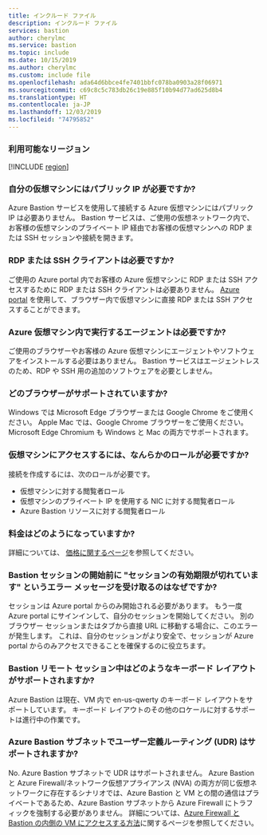 ```yaml
---
title: インクルード ファイル
description: インクルード ファイル
services: bastion
author: cherylmc
ms.service: bastion
ms.topic: include
ms.date: 10/15/2019
ms.author: cherylmc
ms.custom: include file
ms.openlocfilehash: ada64d6bbce4fe7401bbfc078ba0903a28f06971
ms.sourcegitcommit: c69c8c5c783db26c19e885f10b94d77ad625d8b4
ms.translationtype: HT
ms.contentlocale: ja-JP
ms.lasthandoff: 12/03/2019
ms.locfileid: "74795852"
---
```

### <a name="regions"></a>利用可能なリージョン

[!INCLUDE [region](bastion-regions-include.md)]

### <a name="publicip"></a>自分の仮想マシンにはパブリック IP が必要ですか?

Azure Bastion サービスを使用して接続する Azure 仮想マシンにはパブリック IP は必要ありません。 Bastion サービスは、ご使用の仮想ネットワーク内で、お客様の仮想マシンのプライベート IP 経由でお客様の仮想マシンへの RDP または SSH セッションや接続を開きます。

### <a name="rdpssh"></a>RDP または SSH クライアントは必要ですか?

ご使用の Azure portal 内でお客様の Azure 仮想マシンに RDP または SSH アクセスするために RDP または SSH クライアントは必要ありません。 [Azure portal](https://portal.azure.com) を使用して、ブラウザー内で仮想マシンに直接 RDP または SSH アクセスすることができます。

### <a name="agent"></a>Azure 仮想マシン内で実行するエージェントは必要ですか?

ご使用のブラウザーやお客様の Azure 仮想マシンにエージェントやソフトウェアをインストールする必要はありません。 Bastion サービスはエージェントレスのため、RDP や SSH 用の追加のソフトウェアを必要としません。

### <a name="browsers"></a>どのブラウザーがサポートされていますか?

Windows では Microsoft Edge ブラウザーまたは Google Chrome をご使用ください。 Apple Mac では、Google Chrome ブラウザーをご使用ください。 Microsoft Edge Chromium も Windows と Mac の両方でサポートされます。

### <a name="roles"></a>仮想マシンにアクセスするには、なんらかのロールが必要ですか?

接続を作成するには、次のロールが必要です。

* 仮想マシンに対する閲覧者ロール
* 仮想マシンのプライベート IP を使用する NIC に対する閲覧者ロール
* Azure Bastion リソースに対する閲覧者ロール

### <a name="pricingpage"></a>料金はどのようになっていますか?

詳細については、 [価格に関するページ](https://aka.ms/BastionHostPricing)を参照してください。

### <a name="session"></a>Bastion セッションの開始前に "セッションの有効期限が切れています" というエラー メッセージを受け取るのはなぜですか?

セッションは Azure portal からのみ開始される必要があります。 もう一度 Azure portal にサインインして、自分のセッションを開始してください。 別のブラウザー セッションまたはタブから直接 URL に移動する場合に、このエラーが発生します。 これは、自分のセッションがより安全で、セッションが Azure portal からのみアクセスできることを確保するのに役立ちます。

### <a name="keyboard"></a>Bastion リモート セッション中はどのようなキーボード レイアウトがサポートされますか?

Azure Bastion は現在、VM 内で en-us-qwerty のキーボード レイアウトをサポートしています。  キーボード レイアウトのその他のロケールに対するサポートは進行中の作業です。

### <a name="udr"></a>Azure Bastion サブネットでユーザー定義ルーティング (UDR) はサポートされますか?

No. Azure Bastion サブネットで UDR はサポートされません。
Azure Bastion と Azure Firewall/ネットワーク仮想アプライアンス (NVA) の両方が同じ仮想ネットワークに存在するシナリオでは、Azure Bastion と VM との間の通信はプライベートであるため、Azure Bastion サブネットから Azure Firewall にトラフィックを強制する必要がありません。 詳細については、[Azure Firewall と Bastion の内側の VM にアクセスする方法](https://azure.microsoft.com/blog/accessing-virtual-machines-behind-azure-firewall-with-azure-bastion/)に関するページを参照してください。
